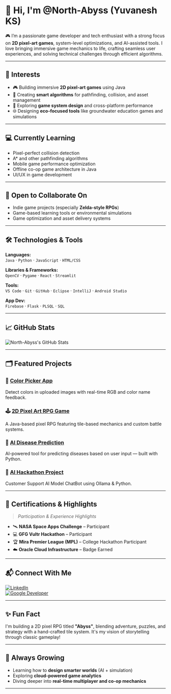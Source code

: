 # 👋 Hi, I'm @North-Abyss (Yuvanesh KS)

🎮 I’m a passionate game developer and tech enthusiast with a strong focus on **2D pixel-art games**, system-level optimizations, and AI-assisted tools. I love bringing immersive game mechanics to life, crafting seamless user experiences, and solving technical challenges through efficient algorithms.

---

## 🚀 Interests

- 🎮 Building immersive **2D pixel-art games** using Java  
- 🧠 Creating **smart algorithms** for pathfinding, collision, and asset management  
- 🌱 Exploring **game system design** and cross-platform performance  
- 🌐 Designing **eco-focused tools** like groundwater education games and simulations  

---

## 💻 Currently Learning

- Pixel-perfect collision detection  
- A\* and other pathfinding algorithms  
- Mobile game performance optimization  
- Offline co-op game architecture in Java  
- UI/UX in game development  

---

## 🤝 Open to Collaborate On

- Indie game projects (especially **Zelda-style RPGs**)  
- Game-based learning tools or environmental simulations  
- Game optimization and asset delivery systems  

---

## 🛠️ Technologies & Tools

**Languages:**  
`Java` · `Python` · `JavaScript` · `HTML/CSS`

**Libraries & Frameworks:**  
`OpenCV` · `Pygame` · `React` · `Streamlit`

**Tools:**  
`VS Code` · `Git` · `GitHub` · `Eclipse` · `IntelliJ` · `Android Studio`

**App Dev:**  
`Firebase` · `Flask` · `PLSQL` · `SQL` 

---

## 📈 GitHub Stats

![North-Abyss's GitHub Stats](https://github-readme-stats.vercel.app/api?username=North-Abyss&show_icons=true&hide_title=true&count_private=true&hide=prs&theme=radical)

---

## 🗂️ Featured Projects

### 🎨 [Color Picker App](https://github.com/North-Abyss/Color-Picker-App-KSY)  
Detect colors in uploaded images with real-time RGB and color name feedback.

### 🕹️ [2D Pixel Art RPG Game](https://github.com/North-Abyss/2D-crossplatform-RPG-Game)  
A Java-based pixel RPG featuring tile-based mechanics and custom battle systems.

### 🧬 [AI Disease Prediction](https://github.com/North-Abyss/NM-AI-powered-disease-prediction-based-on-patient-data)  
AI-powered tool for predicting diseases based on user input — built with Python.

### 🤖 [AI Hackathon Project](https://github.com/North-Abyss/Hackathon)  
Customer Support AI Model ChatBot using Ollama & Python.

---

## 🏅 Certifications & Highlights

> *Participation & Experience Highlights*

- 🛰️ **NASA Space Apps Challenge** – Participant  
- 💻 **GFG Vultr Hackathon** – Participant  
- 🏆 **Mira Premier League (MPL)** – College Hackathon Participant  
- ☁️ **Oracle Cloud Infrastructure** – Badge Earned  

---

## 📬 Connect With Me

[![LinkedIn](https://img.shields.io/badge/LinkedIn-YuvaneshKS-blue?style=flat&logo=linkedin)](https://www.linkedin.com/in/yuvaneshks)  
[![Google Developer](https://img.shields.io/badge/Google%20Dev-NorthAbyss-red?style=flat&logo=google)](https://g.dev/NorthAbyss)

---

## ✨ Fun Fact

I'm building a 2D pixel RPG titled **"Abyss"**, blending adventure, puzzles, and strategy with a hand-crafted tile system. It's my vision of storytelling through classic gameplay!

---

## 🌱 Always Growing

- Learning how to **design smarter worlds** (AI + simulation)  
- Exploring **cloud-powered game analytics**  
- Diving deeper into **real-time multiplayer and co-op mechanics**

---

<!---
North-Abyss/North-Abyss is a ✨ special ✨ repository because its `README.md` (this file) appears on your GitHub profile.
You can click the Preview link to take a look at your changes.
--->
